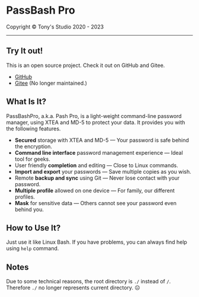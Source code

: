 # PassBash Pro

Copyright © Tony's Studio 2020 - 2023

-----

## Try It out!

This is an open source project. Check it out on GitHub and Gitee.

- [GitHub](https://github.com/Lord-Turmoil/PassBashPro)
- [Gitee](https://gitee.com/tonys-studio/pass-bash-pro) (No longer maintained.)

## What Is It?

PassBashPro, a.k.a. Pash Pro, is a light-weight command-line password manager, using XTEA and MD-5 to protect your data. It provides you with the following features.

- **Secured** storage with XTEA and MD-5 &mdash; Your password is safe behind the encryption.
- **Command line interface** password management experience &mdash; Ideal tool for geeks.
- User friendly **completion** and editing &mdash; Close to Linux commands.
- **Import and export** your passwords &mdash; Save multiple copies as you wish.
- Remote **backup and sync** using Git &mdash; Never lose contact with your password.
- **Multiple profile** allowed on one device &mdash; For family, our different profiles.
- **Mask** for sensitive data &mdash; Others cannot see your password even behind you.

## How to Use It?

Just use it like Linux Bash. If you have problems, you can always find help using `help` command.

## Notes

Due to some technical reasons, the root directory is `./` instead of `/`. Therefore `./` no longer represents current directory. ☹️
